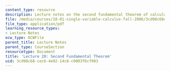 ```yaml
---
content_type: resource
description: Lecture notes on the second fundamental theorem of calculus.
file: /media/courses/18-01-single-variable-calculus-fall-2006/3cd98c68cec64e9214c8c9003f6cf983_lec20.pdf
file_type: application/pdf
learning_resource_types:
- Lecture Notes
ocw_type: OCWFile
parent_title: Lecture Notes
parent_type: CourseSection
resourcetype: Document
title: 'Lecture 20: Second Fundamental Theorem'
uid: 3cd98c68-cec6-4e92-14c8-c9003f6cf983
---
```

